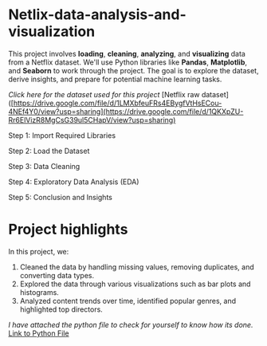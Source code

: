 # Netlix-data-analysis-and-visualization
This project involves **loading**, **cleaning**, **analyzing**, and **visualizing** data from a Netflix
dataset. We'll use Python libraries like **Pandas**, **Matplotlib**, and **Seaborn** to work
through the project. The goal is to explore the dataset, derive insights, and prepare
for potential machine learning tasks.

*Click here for the dataset used for this project* [Netflix raw dataset]([https://drive.google.com/file/d/1LMXbfeuFRs4EBygfVtHsECou-4NEf4Y0/view?usp=sharing](https://drive.google.com/file/d/1QKXpZU-Rr6ElVizR8MgCsG39ul5CHapV/view?usp=sharing)

Step 1: Import Required Libraries

Step 2: Load the Dataset

Step 3: Data Cleaning

Step 4: Exploratory Data Analysis (EDA)

Step 5: Conclusion and Insights

# Project highlights
In this project, we:
1. Cleaned the data by handling missing values, removing duplicates, and
converting data types.
2. Explored the data through various visualizations such as bar plots and histograms.
3. Analyzed content trends over time, identified popular genres, and highlighted
top directors.

*I have attached the python file to check for yourself to know how its done.*
[Link to Python File](http://localhost:8890/files/Netflix%20Data%20Analysis/netflixdataset.ipynb?_xsrf=2%7Cca06d3b7%7C0225730d6109da2ff69624f6fde7f1f7%7C1736258138)
